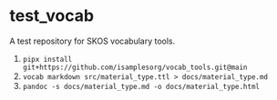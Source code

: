 # test_vocab

A test repository for SKOS vocabulary tools.

1. `pipx install git+https://github.com/isamplesorg/vocab_tools.git@main`
2. `vocab markdown src/material_type.ttl > docs/material_type.md`
3. `pandoc -s docs/material_type.md -o docs/material_type.html`



